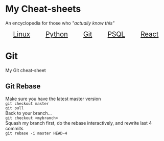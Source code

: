 # My Cheat-sheets
An encyclopedia for those who _"actually know this"_
<style>
    a   {font-size:1.5em}
</style>
<div style='display:flex; justify-content:space-around;'>
    <a href="linux">
        Linux
    </a>
    <a href="python">
        Python
    </a>
    <a href="git">
        Git
    </a><a href="psql">
        PSQL
    </a>
    <a href="react">
        React
    </a>
</div>  

# Git
My Git cheat-sheet
## Git Rebase
Make sure you have the latest master version  
`git checkout master`  
`git pull`  
Back to your branch...  
`git checkout <mybranch>`  
Squash my branch first, do the rebase interactively, and rewrite last 4 commits    
`git rebase -i master HEAD~4`
